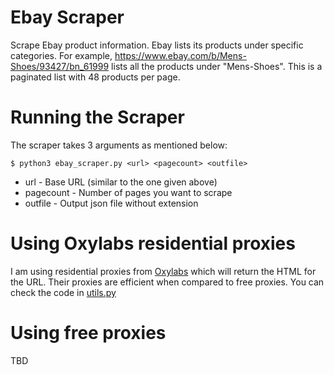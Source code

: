 # Ebay Scraper
Scrape Ebay product information. Ebay lists its products under specific categories. For example, https://www.ebay.com/b/Mens-Shoes/93427/bn_61999 lists all the products under "Mens-Shoes". This is a paginated list with 48 products per page.

# Running the Scraper
The scraper takes 3 arguments as mentioned below:
```shell
$ python3 ebay_scraper.py <url> <pagecount> <outfile>
```
* url - Base URL (similar to the one given above)
* pagecount - Number of pages you want to scrape
* outfile - Output json file without extension

# Using Oxylabs residential proxies
I am using residential proxies from [Oxylabs](https://oxylabs.io/) which will return the HTML for the URL. Their proxies are efficient when compared to free proxies. You can check the code in [utils.py](https://github.com/saisyam/ebay-scraper/blob/main/utils.py)

# Using free proxies
TBD
